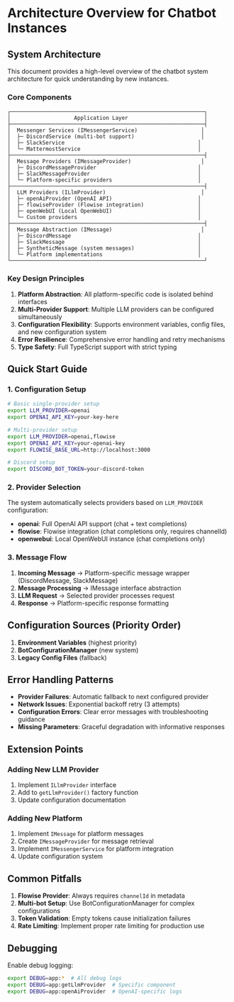 # Architecture Overview for Chatbot Instances

## System Architecture

This document provides a high-level overview of the chatbot system architecture for quick understanding by new instances.

### Core Components

```
┌─────────────────────────────────────────────────────────────┐
│                    Application Layer                        │
├─────────────────────────────────────────────────────────────┤
│  Messenger Services (IMessengerService)                    │
│  ├─ DiscordService (multi-bot support)                     │
│  ├─ SlackService                                          │
│  └─ MattermostService                                     │
├─────────────────────────────────────────────────────────────┤
│  Message Providers (IMessageProvider)                      │
│  ├─ DiscordMessageProvider                                │
│  ├─ SlackMessageProvider                                  │
│  └─ Platform-specific providers                           │
├─────────────────────────────────────────────────────────────┤
│  LLM Providers (ILlmProvider)                              │
│  ├─ openAiProvider (OpenAI API)                           │
│  ├─ flowiseProvider (Flowise integration)                 │
│  ├─ openWebUI (Local OpenWebUI)                           │
│  └─ Custom providers                                      │
├─────────────────────────────────────────────────────────────┤
│  Message Abstraction (IMessage)                            │
│  ├─ DiscordMessage                                        │
│  ├─ SlackMessage                                          │
│  ├─ SyntheticMessage (system messages)                    │
│  └─ Platform implementations                              │
└─────────────────────────────────────────────────────────────┘
```

### Key Design Principles

1. **Platform Abstraction**: All platform-specific code is isolated behind interfaces
2. **Multi-Provider Support**: Multiple LLM providers can be configured simultaneously
3. **Configuration Flexibility**: Supports environment variables, config files, and new configuration system
4. **Error Resilience**: Comprehensive error handling and retry mechanisms
5. **Type Safety**: Full TypeScript support with strict typing

## Quick Start Guide

### 1. Configuration Setup

```bash
# Basic single-provider setup
export LLM_PROVIDER=openai
export OPENAI_API_KEY=your-key-here

# Multi-provider setup
export LLM_PROVIDER=openai,flowise
export OPENAI_API_KEY=your-openai-key
export FLOWISE_BASE_URL=http://localhost:3000

# Discord setup
export DISCORD_BOT_TOKEN=your-discord-token
```

### 2. Provider Selection

The system automatically selects providers based on `LLM_PROVIDER` configuration:

- **openai**: Full OpenAI API support (chat + text completions)
- **flowise**: Flowise integration (chat completions only, requires channelId)
- **openwebui**: Local OpenWebUI instance (chat completions only)

### 3. Message Flow

1. **Incoming Message** → Platform-specific message wrapper (DiscordMessage, SlackMessage)
2. **Message Processing** → IMessage interface abstraction
3. **LLM Request** → Selected provider processes request
4. **Response** → Platform-specific response formatting

## Configuration Sources (Priority Order)

1. **Environment Variables** (highest priority)
2. **BotConfigurationManager** (new system)
3. **Legacy Config Files** (fallback)

## Error Handling Patterns

- **Provider Failures**: Automatic fallback to next configured provider
- **Network Issues**: Exponential backoff retry (3 attempts)
- **Configuration Errors**: Clear error messages with troubleshooting guidance
- **Missing Parameters**: Graceful degradation with informative responses

## Extension Points

### Adding New LLM Provider

1. Implement `ILlmProvider` interface
2. Add to `getLlmProvider()` factory function
3. Update configuration documentation

### Adding New Platform

1. Implement `IMessage` for platform messages
2. Create `IMessageProvider` for message retrieval
3. Implement `IMessengerService` for platform integration
4. Update configuration system

## Common Pitfalls

1. **Flowise Provider**: Always requires `channelId` in metadata
2. **Multi-bot Setup**: Use BotConfigurationManager for complex configurations
3. **Token Validation**: Empty tokens cause initialization failures
4. **Rate Limiting**: Implement proper rate limiting for production use

## Debugging

Enable debug logging:
```bash
export DEBUG=app:*  # All debug logs
export DEBUG=app:getLlmProvider  # Specific component
export DEBUG=app:openAiProvider  # OpenAI-specific logs